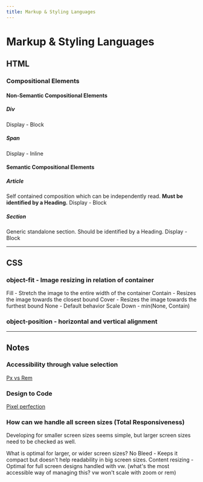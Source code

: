 ```yaml
---
title: Markup & Styling Languages
---
```


# Markup & Styling Languages

## HTML
### Compositional Elements
#### Non-Semantic Compositional Elements
##### Div
Display - Block

##### Span
Display - Inline

#### Semantic Compositional Elements
##### Article
Self contained composition which can be independently read.
**Must be identified by a Heading.**
Display - Block

##### Section
Generic standalone section.
Should be identified by a Heading.
Display - Block

---
## CSS
### object-fit - Image resizing in relation of container
Fill - Stretch the image to the entire width of the container
Contain - Resizes the image towards the closest bound
Cover - Resizes the image towards the furthest bound
None - Default behavior
Scale Down - min(None, Contain)

### object-position - horizontal and vertical alignment

---
## Notes
### Accessibility through value selection
[Px vs Rem](https://www.joshwcomeau.com/css/surprising-truth-about-pixels-and-accessibility/)
### Design to Code
[Pixel perfection](https://www.joshwcomeau.com/css/pixel-perfection/)
### How can we handle all screen sizes (Total Responsiveness)
Developing for smaller screen sizes seems simple, but larger screen sizes need to be checked as well.

What is optimal for larger, or wider screen sizes?
No Bleed - Keeps it compact but doesn't help readability in big screen sizes.
Content resizing - Optimal for full screen designs handled with vw. (what's the most accessible way of managing this? vw won't scale with zoom or rem)

